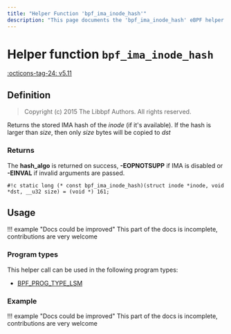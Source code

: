 ```yaml
---
title: "Helper Function 'bpf_ima_inode_hash'"
description: "This page documents the 'bpf_ima_inode_hash' eBPF helper function, including its definition, usage, program types that can use it, and examples."
---
```

# Helper function `bpf_ima_inode_hash`

<!-- [FEATURE_TAG](bpf_ima_inode_hash) -->
[:octicons-tag-24: v5.11](https://github.com/torvalds/linux/commit/27672f0d280a3f286a410a8db2004f46ace72a17)
<!-- [/FEATURE_TAG] -->

## Definition

> Copyright (c) 2015 The Libbpf Authors. All rights reserved.


<!-- [HELPER_FUNC_DEF] -->
Returns the stored IMA hash of the _inode_ (if it's available). If the hash is larger than _size_, then only _size_ bytes will be copied to _dst_

### Returns

The **hash_algo** is returned on success, **-EOPNOTSUPP** if IMA is disabled or **-EINVAL** if invalid arguments are passed.

`#!c static long (* const bpf_ima_inode_hash)(struct inode *inode, void *dst, __u32 size) = (void *) 161;`
<!-- [/HELPER_FUNC_DEF] -->

## Usage

!!! example "Docs could be improved"
    This part of the docs is incomplete, contributions are very welcome

### Program types

This helper call can be used in the following program types:

<!-- DO NOT EDIT MANUALLY -->
<!-- [HELPER_FUNC_PROG_REF] -->
 * [BPF_PROG_TYPE_LSM](../program-type/BPF_PROG_TYPE_LSM.md)
<!-- [/HELPER_FUNC_PROG_REF] -->

### Example

!!! example "Docs could be improved"
    This part of the docs is incomplete, contributions are very welcome
